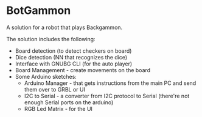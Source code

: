 # BotGammon
A solution for a robot that plays Backgammon.

The solution includes the following:
- Board detection (to detect checkers on board)
- Dice detection (NN that recognizes the dice)
- Interface with GNUBG CLI (for the auto player)
- Board Management - create movements on the board
- Some Arduino sketches:
  - Arduino Manager - that gets instructions from the main PC and send them over to GRBL or UI
  - I2C to Serial - a converter from I2C protocol to Serial (there're not enough Serial ports on the arduino)
  - RGB Led Matrix - for the UI
